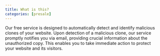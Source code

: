 ```yaml
---
title: What is this?
categories: [presale]
---
```


Our free service is designed to automatically detect and identify malicious clones of your website. Upon detection of a malicious clone, our service promptly notifies you via email, providing crucial information about the unauthorized copy. This enables you to take immediate action to protect your website and its visitors.
